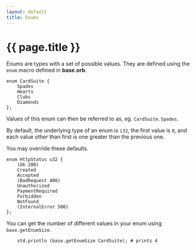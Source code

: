 ```yaml
---
layout: default
title: Enums
---
```

# {{ page.title }}

Enums are types with a set of possible values. They are defined using the `enum` macro defined in **base.orb**.

```
enum CardSuite {
    Spades
    Hearts
    Clubs
    Diamonds
};
```

Values of this enum can then be referred to as, eg. `CardSuite.Spades`.

By default, the underlying type of an enum is `i32`, the first value is `0`, and each value other than first is one greater than the previous one.

You may override these defaults.

```
enum HttpStatus u32 {
    (Ok 200)
    Created
    Accepted
    (BadRequest 400)
    Unauthorized
    PaymentRequired
    Forbidden
    NotFound
    (InternalError 500)
};
```

You can get the number of different values in your enum using `base.getEnumSize`.

```
    std.println (base.getEnumSize CardSuite); # prints 4
```